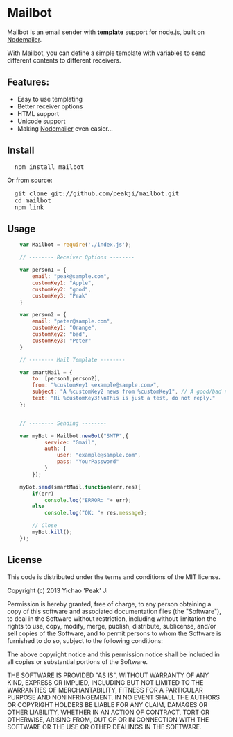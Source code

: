 Mailbot
===================

Mailbot is an email sender with **template** support for node.js, built on [Nodemailer](https://github.com/andris9/Nodemailer "Nodemailer").

With Mailbot, you can define a simple template with variables to send different contents to different receivers.

## Features:

- Easy to use templating
- Better receiver options
- HTML support
- Unicode support
- Making [Nodemailer](https://github.com/andris9/Nodemailer "Nodemailer") even easier...

## Install

<pre>
  npm install mailbot
</pre>

Or from source:

<pre>
  git clone git://github.com/peakji/mailbot.git
  cd mailbot
  npm link
</pre>


## Usage

```javascript
    var Mailbot = require('./index.js');

    // -------- Receiver Options -------- 

    var person1 = {
        email: "peak@sample.com",
        customKey1: "Apple",
        customKey2: "good",
        customKey3: "Peak"
    }

    var person2 = {
        email: "peter@sample.com",
        customKey1: "Orange",
        customKey2: "bad",
        customKey3: "Peter"
    }

    // -------- Mail Template -------- 

    var smartMail = {
        to: [person1,person2],
        from: "%customKey1 <example@sample.com>", 
        subject: "A %customKey2 news from %customKey1", // A good/bad news from Apple/Orange
        text: "Hi %customKey3!\nThis is just a test, do not reply."
    };


    // -------- Sending -------- 

    var myBot = Mailbot.newBot("SMTP",{
            service: "Gmail",
            auth: {
                user: "example@sample.com",
                pass: "YourPassword"
            }
        });

    myBot.send(smartMail,function(err,res){
        if(err)
            console.log("ERROR: "+ err);
        else
            console.log("OK: "+ res.message);

        // Close
        myBot.kill();
    });
```

## License

 This code is distributed under the terms and conditions of the MIT license.

 Copyright (c) 2013 Yichao 'Peak' Ji

 Permission is hereby granted, free of charge, to any person obtaining a copy
 of this software and associated documentation files (the "Software"), to deal
 in the Software without restriction, including without limitation the rights
 to use, copy, modify, merge, publish, distribute, sublicense, and/or sell
 copies of the Software, and to permit persons to whom the Software is
 furnished to do so, subject to the following conditions:

 The above copyright notice and this permission notice shall be included in
 all copies or substantial portions of the Software.

 THE SOFTWARE IS PROVIDED "AS IS", WITHOUT WARRANTY OF ANY KIND, EXPRESS OR
 IMPLIED, INCLUDING BUT NOT LIMITED TO THE WARRANTIES OF MERCHANTABILITY,
 FITNESS FOR A PARTICULAR PURPOSE AND NONINFRINGEMENT. IN NO EVENT SHALL THE
 AUTHORS OR COPYRIGHT HOLDERS BE LIABLE FOR ANY CLAIM, DAMAGES OR OTHER
 LIABILITY, WHETHER IN AN ACTION OF CONTRACT, TORT OR OTHERWISE, ARISING FROM,
 OUT OF OR IN CONNECTION WITH THE SOFTWARE OR THE USE OR OTHER DEALINGS IN
 THE SOFTWARE.